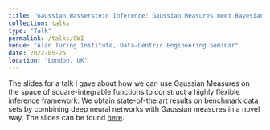 ```yaml
---
title: "Gaussian Wasserstein Inference: Gaussian Measures meet Bayesian Deep Learning "
collection: talks
type: "Talk"
permalink: /talks/GWI
venue: "Alan Turing Institute, Data-Centric Engineering Seminar"
date: 2022-05-25
location: "London, UK"
---
```


The slides for a talk I gave about how we can use Gaussian Measures on the space of square-integrable functions to construct a highly flexible inference framework. We obtain state-of-the art results on benchmark data sets by combining deep neural networks with Gaussian measures in a novel way. The slides can be found [here](http://veitwild.github.io/files/GWI_present.pdf).
